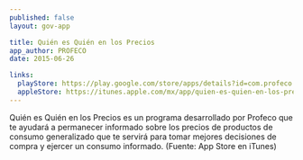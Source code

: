 ```yaml
---
published: false
layout: gov-app

title: Quién es Quién en los Precios
app_author: PROFECO
date: 2015-06-26

links:
  playStore: https://play.google.com/store/apps/details?id=com.profeco.qqp
  appleStore: https://itunes.apple.com/mx/app/quien-es-quien-en-los-precios/id575751472?mt=8
---
```

Quién es Quién en los Precios es un programa desarrollado por Profeco que te ayudará a permanecer informado sobre los precios de productos de consumo generalizado que te servirá para tomar mejores decisiones de compra y ejercer un consumo informado. (Fuente: App Store en iTunes)
